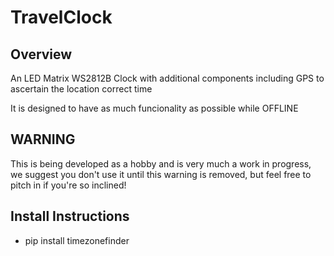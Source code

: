 
# TravelClock

## Overview

An LED Matrix WS2812B Clock with additional components including GPS to ascertain the location correct time

It is designed to have as much funcionality as possible while OFFLINE

## WARNING

This is being developed as a hobby and is very much a work in progress, we suggest you don't use it until this warning is removed, but feel free to pitch in if you're so inclined!

## Install Instructions

* pip install timezonefinder
